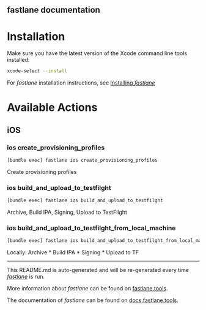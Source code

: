 fastlane documentation
----

# Installation

Make sure you have the latest version of the Xcode command line tools installed:

```sh
xcode-select --install
```

For _fastlane_ installation instructions, see [Installing _fastlane_](https://docs.fastlane.tools/#installing-fastlane)

# Available Actions

## iOS

### ios create_provisioning_profiles

```sh
[bundle exec] fastlane ios create_provisioning_profiles
```

Create provisioning profiles

### ios build_and_upload_to_testfilght

```sh
[bundle exec] fastlane ios build_and_upload_to_testfilght
```

Archive, Build IPA, Signing, Upload to TestFilght

### ios build_and_upload_to_testfilght_from_local_machine

```sh
[bundle exec] fastlane ios build_and_upload_to_testfilght_from_local_machine
```

Locally: Archive * Build IPA * Signing * Upload to TF

----

This README.md is auto-generated and will be re-generated every time [_fastlane_](https://fastlane.tools) is run.

More information about _fastlane_ can be found on [fastlane.tools](https://fastlane.tools).

The documentation of _fastlane_ can be found on [docs.fastlane.tools](https://docs.fastlane.tools).
